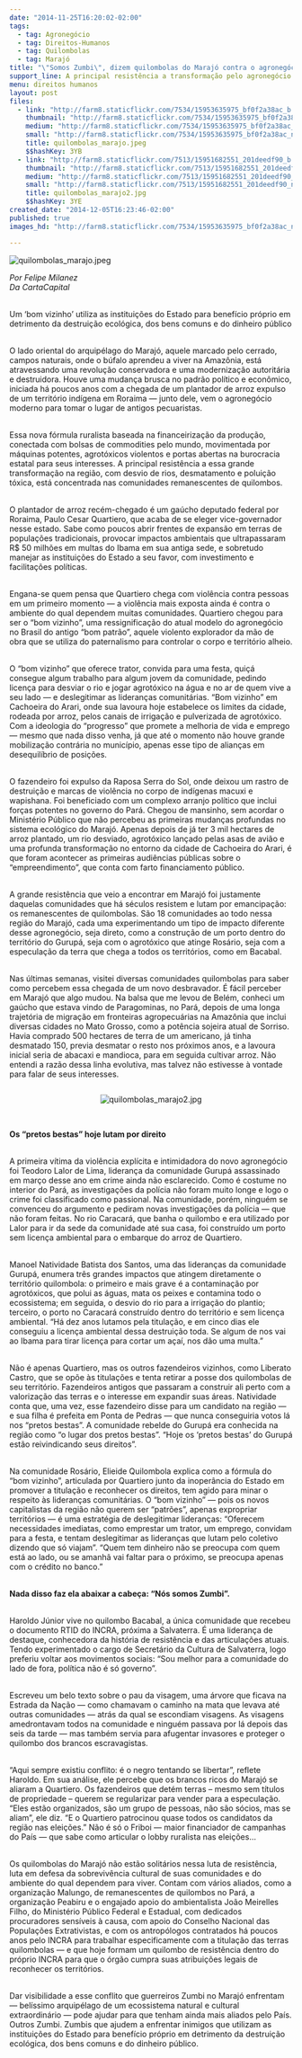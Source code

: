 ```yaml
---
date: "2014-11-25T16:20:02-02:00"
tags:
  - tag: Agronegócio
  - tag: Direitos-Humanos
  - tag: Quilombolas
  - tag: Marajó
title: "\"Somos Zumbi\", dizem quilombolas do Marajó contra o agronegócio"
support_line: A principal resistência a transformação pelo agronegócio está concentrada nas comunidades remanescentes de quilombos.
menu: direitos humanos
layout: post
files:
  - link: "http://farm8.staticflickr.com/7534/15953635975_bf0f2a38ac_b.jpg"
    thumbnail: "http://farm8.staticflickr.com/7534/15953635975_bf0f2a38ac_t.jpg"
    medium: "http://farm8.staticflickr.com/7534/15953635975_bf0f2a38ac_z.jpg"
    small: "http://farm8.staticflickr.com/7534/15953635975_bf0f2a38ac_n.jpg"
    title: quilombolas_marajo.jpeg
    $$hashKey: 3YB
  - link: "http://farm8.staticflickr.com/7513/15951682551_201deedf90_b.jpg"
    thumbnail: "http://farm8.staticflickr.com/7513/15951682551_201deedf90_t.jpg"
    medium: "http://farm8.staticflickr.com/7513/15951682551_201deedf90_z.jpg"
    small: "http://farm8.staticflickr.com/7513/15951682551_201deedf90_n.jpg"
    title: quilombolas_marajo2.jpg
    $$hashKey: 3YE
created_date: "2014-12-05T16:23:46-02:00"
published: true
images_hd: "http://farm8.staticflickr.com/7534/15953635975_bf0f2a38ac_n.jpg"

---
```

<p><img alt="quilombolas_marajo.jpeg" src="http://farm8.staticflickr.com/7534/15953635975_bf0f2a38ac_b.jpg" /></p>

<p><em>Por Felipe Milanez<br />
Da CartaCapital</em></p>

<p><br />
Um &lsquo;bom vizinho&rsquo; utiliza as institui&ccedil;&otilde;es do Estado para benef&iacute;cio pr&oacute;prio em detrimento da destrui&ccedil;&atilde;o ecol&oacute;gica, dos bens comuns e do dinheiro p&uacute;blico</p>

<p><br />
O lado oriental do arquip&eacute;lago do Maraj&oacute;, aquele marcado pelo cerrado, campos naturais, onde o b&uacute;falo aprendeu a viver na Amaz&ocirc;nia, est&aacute; atravessando uma revolu&ccedil;&atilde;o conservadora e uma moderniza&ccedil;&atilde;o autorit&aacute;ria e destruidora. Houve uma mudan&ccedil;a brusca no padr&atilde;o pol&iacute;tico e econ&ocirc;mico, iniciada h&aacute; poucos anos com a chegada de um plantador de arroz expulso de um territ&oacute;rio ind&iacute;gena em Roraima &mdash; junto dele, vem o agroneg&oacute;cio moderno para tomar o lugar de antigos pecuaristas.</p>

<p><br />
Essa nova f&oacute;rmula ruralista baseada na financeiriza&ccedil;&atilde;o da produ&ccedil;&atilde;o, conectada com bolsas de commodities pelo mundo, movimentada por m&aacute;quinas potentes, agrot&oacute;xicos violentos e portas abertas na burocracia estatal para seus interesses. A principal resist&ecirc;ncia a essa grande transforma&ccedil;&atilde;o na regi&atilde;o, com desvio de rios, desmatamento e polui&ccedil;&atilde;o t&oacute;xica, est&aacute; concentrada nas comunidades remanescentes de quilombos.</p>

<p><br />
O plantador de arroz rec&eacute;m-chegado &eacute; um ga&uacute;cho deputado federal por Roraima, Paulo Cesar Quartiero, que acaba de se eleger vice-governador nesse estado. Sabe como poucos abrir frentes de expans&atilde;o em terras de popula&ccedil;&otilde;es tradicionais, provocar impactos ambientais que ultrapassaram R$ 50 milh&otilde;es em multas do Ibama em sua antiga sede, e sobretudo manejar as institui&ccedil;&otilde;es do Estado a seu favor, com investimento e facilita&ccedil;&otilde;es pol&iacute;ticas.</p>

<p><br />
Engana-se quem pensa que Quartiero chega com viol&ecirc;ncia contra pessoas em um primeiro momento &mdash; a viol&ecirc;ncia mais exposta ainda &eacute; contra o ambiente do qual dependem muitas comunidades. Quartiero chegou para ser o &ldquo;bom vizinho&rdquo;, uma ressignifica&ccedil;&atilde;o do atual modelo do agroneg&oacute;cio no Brasil do antigo &ldquo;bom patr&atilde;o&rdquo;, aquele violento explorador da m&atilde;o de obra que se utiliza do paternalismo para controlar o corpo e territ&oacute;rio alheio.</p>

<p><br />
O &ldquo;bom vizinho&rdquo; que oferece trator, convida para uma festa, qui&ccedil;&aacute; consegue algum trabalho para algum jovem da comunidade, pedindo licen&ccedil;a para desviar o rio e jogar agrot&oacute;xico na &aacute;gua e no ar de quem vive a seu lado &mdash; e deslegitimar as lideran&ccedil;as comunit&aacute;rias. &ldquo;Bom vizinho&rdquo; em Cachoeira do Arari, onde sua lavoura hoje estabelece os limites da cidade, rodeada por arroz, pelos canais de irriga&ccedil;&atilde;o e pulverizada de agrot&oacute;xico. Com a ideologia do &ldquo;progresso&rdquo; que promete a melhoria de vida e emprego &mdash; mesmo que nada disso venha, j&aacute; que at&eacute; o momento n&atilde;o houve grande mobiliza&ccedil;&atilde;o contr&aacute;ria no munic&iacute;pio, apenas esse tipo de alian&ccedil;as em desequil&iacute;brio de posi&ccedil;&otilde;es.</p>

<p><br />
O fazendeiro foi expulso da Raposa Serra do Sol, onde deixou um rastro de destrui&ccedil;&atilde;o e marcas de viol&ecirc;ncia no corpo de ind&iacute;genas macuxi e wapishana. Foi beneficiado com um complexo arranjo pol&iacute;tico que inclui for&ccedil;as potentes no governo do Par&aacute;. Chegou de mansinho, sem acordar o Minist&eacute;rio P&uacute;blico que n&atilde;o percebeu as primeiras mudan&ccedil;as profundas no sistema ecol&oacute;gico do Maraj&oacute;. Apenas depois de j&aacute; ter 3 mil hectares de arroz plantado, um rio desviado, agrot&oacute;xico lan&ccedil;ado pelas asas de avi&atilde;o e uma profunda transforma&ccedil;&atilde;o no entorno da cidade de Cachoeira do Arari, &eacute; que foram acontecer as primeiras audi&ecirc;ncias p&uacute;blicas sobre o &ldquo;empreendimento&rdquo;, que conta com farto financiamento p&uacute;blico.</p>

<p><br />
A grande resist&ecirc;ncia que veio a encontrar em Maraj&oacute; foi justamente daquelas comunidades que h&aacute; s&eacute;culos resistem e lutam por emancipa&ccedil;&atilde;o: os remanescentes de quilombolas. S&atilde;o 18 comunidades ao todo nessa regi&atilde;o do Maraj&oacute;, cada uma experimentando um tipo de impacto diferente desse agroneg&oacute;cio, seja direto, como a constru&ccedil;&atilde;o de um porto dentro do territ&oacute;rio do Gurup&aacute;, seja com o agrot&oacute;xico que atinge Ros&aacute;rio, seja com a especula&ccedil;&atilde;o da terra que chega a todos os territ&oacute;rios, como em Bacabal.</p>

<p><br />
Nas &uacute;ltimas semanas, visitei diversas comunidades quilombolas para saber como percebem essa chegada de um novo desbravador. &Eacute; f&aacute;cil perceber em Maraj&oacute; que algo mudou. Na balsa que me levou de Bel&eacute;m, conheci um ga&uacute;cho que estava vindo de Paragominas, no Par&aacute;, depois de uma longa trajet&oacute;ria de migra&ccedil;&atilde;o em fronteiras agropecu&aacute;rias na Amaz&ocirc;nia que inclui diversas cidades no Mato Grosso, como a pot&ecirc;ncia sojeira atual de Sorriso. Havia comprado 500 hectares de terra de um americano, j&aacute; tinha desmatado 150, previa desmatar o resto nos pr&oacute;ximos anos, e a lavoura inicial seria de abacaxi e mandioca, para em seguida cultivar arroz. N&atilde;o entendi a raz&atilde;o dessa linha evolutiva, mas talvez n&atilde;o estivesse &agrave; vontade para falar de seus interesses.</p>

<div style="text-align:center">
<figure class="image" style="display:inline-block"><img alt="quilombolas_marajo2.jpg" src="http://farm8.staticflickr.com/7513/15951682551_201deedf90_b.jpg" />
<figcaption></figcaption>
</figure>
</div>

<p><br />
<strong>Os &ldquo;pretos bestas&rdquo; hoje lutam por direito</strong></p>

<p><br />
A primeira v&iacute;tima da viol&ecirc;ncia expl&iacute;cita e intimidadora do novo agroneg&oacute;cio foi Teodoro Lalor de Lima, lideran&ccedil;a da comunidade Gurup&aacute; assassinado em mar&ccedil;o desse ano em crime ainda n&atilde;o esclarecido. Como &eacute; costume no interior do Par&aacute;, as investiga&ccedil;&otilde;es da pol&iacute;cia n&atilde;o foram muito longe e logo o crime foi classificado como passional. Na comunidade, por&eacute;m, ningu&eacute;m se convenceu do argumento e pediram novas investiga&ccedil;&otilde;es da pol&iacute;cia &mdash; que n&atilde;o foram feitas. No rio Caracar&aacute;, que banha o quilombo e era utilizado por Lalor para ir da sede da comunidade at&eacute; sua casa, foi constru&iacute;do um porto sem licen&ccedil;a ambiental para o embarque do arroz de Quartiero.</p>

<p><br />
Manoel Natividade Batista dos Santos, uma das lideran&ccedil;as da comunidade Gurup&aacute;, enumera tr&ecirc;s grandes impactos que atingem diretamente o territ&oacute;rio quilombola: o primeiro e mais grave &eacute; a contamina&ccedil;&atilde;o por agrot&oacute;xicos, que polui as &aacute;guas, mata os peixes e contamina todo o ecossistema; em seguida, o desvio do rio para a irriga&ccedil;&atilde;o do plantio; terceiro, o porto no Caracar&aacute; constru&iacute;do dentro do territ&oacute;rio e sem licen&ccedil;a ambiental. &ldquo;H&aacute; dez anos lutamos pela titula&ccedil;&atilde;o, e em cinco dias ele conseguiu a licen&ccedil;a ambiental dessa destrui&ccedil;&atilde;o toda. Se algum de nos vai ao Ibama para tirar licen&ccedil;a para cortar um a&ccedil;a&iacute;, nos d&atilde;o uma multa.&rdquo;</p>

<p><br />
N&atilde;o &eacute; apenas Quartiero, mas os outros fazendeiros vizinhos, como Liberato Castro, que se op&otilde;e &agrave;s titula&ccedil;&otilde;es e tenta retirar a posse dos quilombolas de seu territ&oacute;rio. Fazendeiros antigos que passaram a construir ali perto com a valoriza&ccedil;&atilde;o das terras e o interesse em expandir suas &aacute;reas. Natividade conta que, uma vez, esse fazendeiro disse para um candidato na regi&atilde;o &mdash; e sua filha &eacute; prefeita em Ponta de Pedras &mdash; que nunca conseguiria votos l&aacute; nos &ldquo;pretos bestas&rdquo;. A comunidade rebelde do Gurup&aacute; era conhecida na regi&atilde;o como &ldquo;o lugar dos pretos bestas&rdquo;. &ldquo;Hoje os &lsquo;pretos bestas&rsquo; do Gurup&aacute; est&atilde;o reivindicando seus direitos&rdquo;.</p>

<p><br />
Na comunidade Ros&aacute;rio, Elieide Quilombola explica como a f&oacute;rmula do &ldquo;bom vizinho&rdquo;, articulada por Quartiero junto da inoper&acirc;ncia do Estado em promover a titula&ccedil;&atilde;o e reconhecer os direitos, tem agido para minar o respeito &agrave;s lideran&ccedil;as comunit&aacute;rias. O &ldquo;bom vizinho&rdquo; &mdash; pois os novos capitalistas da regi&atilde;o n&atilde;o querem ser &ldquo;patr&otilde;es&rdquo;, apenas expropriar territ&oacute;rios &mdash; &eacute; uma estrat&eacute;gia de deslegitimar lideran&ccedil;as: &ldquo;Oferecem necessidades imediatas, como emprestar um trator, um emprego, convidam para a festa, e tentam deslegitimar as lideran&ccedil;as que lutam pelo coletivo dizendo que s&oacute; viajam&rdquo;. &ldquo;Quem tem dinheiro n&atilde;o se preocupa com quem est&aacute; ao lado, ou se amanh&atilde; vai faltar para o pr&oacute;ximo, se preocupa apenas com o cr&eacute;dito no banco.&rdquo;</p>

<p><br />
<strong>Nada disso faz ela abaixar a cabe&ccedil;a: &ldquo;N&oacute;s somos Zumbi&rdquo;.</strong></p>

<p><br />
Haroldo J&uacute;nior vive no quilombo Bacabal, a &uacute;nica comunidade que recebeu o documento RTID do INCRA, pr&oacute;xima a Salvaterra. &Eacute; uma lideran&ccedil;a de destaque, conhecedora da hist&oacute;ria de resist&ecirc;ncia e das articula&ccedil;&otilde;es atuais. Tendo experimentado o cargo de Secret&aacute;rio da Cultura de Salvaterra, logo preferiu voltar aos movimentos sociais: &ldquo;Sou melhor para a comunidade do lado de fora, pol&iacute;tica n&atilde;o &eacute; s&oacute; governo&rdquo;.</p>

<p><br />
Escreveu um belo texto sobre o pau da visagem, uma &aacute;rvore que ficava na Estrada da Na&ccedil;&atilde;o &mdash; como chamavam o caminho na mata que levava at&eacute; outras comunidades &mdash; atr&aacute;s da qual se escondiam visagens. As visagens amedrontavam todos na comunidade e ningu&eacute;m passava por l&aacute; depois das seis da tarde &mdash; mas tamb&eacute;m servia para afugentar invasores e proteger o quilombo dos brancos escravagistas.</p>

<p><br />
&ldquo;Aqui sempre existiu conflito: &eacute; o negro tentando se libertar&rdquo;, reflete Haroldo. Em sua an&aacute;lise, ele percebe que os brancos ricos do Maraj&oacute; se aliaram a Quartiero. Os fazendeiros que det&eacute;m terras &ndash; mesmo sem t&iacute;tulos de propriedade &ndash; querem se regularizar para vender para a especula&ccedil;&atilde;o. &ldquo;Eles est&atilde;o organizados, s&atilde;o um grupo de pessoas, n&atilde;o s&atilde;o s&oacute;cios, mas se aliam&rdquo;, ele diz. &ldquo;E o Quartiero patrocinou quase todos os candidatos da regi&atilde;o nas elei&ccedil;&otilde;es.&rdquo; N&atilde;o &eacute; s&oacute; o Friboi &mdash; maior financiador de campanhas do Pa&iacute;s &mdash; que sabe como articular o lobby ruralista nas elei&ccedil;&otilde;es&hellip;</p>

<p><br />
Os quilombolas do Maraj&oacute; n&atilde;o est&atilde;o solit&aacute;rios nessa luta de resist&ecirc;ncia, luta em defesa da sobreviv&ecirc;ncia cultural de suas comunidades e do ambiente do qual dependem para viver. Contam com v&aacute;rios aliados, como a organiza&ccedil;&atilde;o Malungo, de remanescentes de quilombos no Par&aacute;, a organiza&ccedil;&atilde;o Peabiru e o engajado apoio do ambientalista Jo&atilde;o Meirelles Filho, do Minist&eacute;rio P&uacute;blico Federal e Estadual, com dedicados procuradores sens&iacute;veis &agrave; causa, com apoio do Conselho Nacional das Popula&ccedil;&otilde;es Extrativistas, e com os antrop&oacute;logos contratados h&aacute; poucos anos pelo INCRA para trabalhar especificamente com a titula&ccedil;&atilde;o das terras quilombolas &mdash; e que hoje formam um quilombo de resist&ecirc;ncia dentro do pr&oacute;prio INCRA para que o &oacute;rg&atilde;o cumpra suas atribui&ccedil;&otilde;es legais de reconhecer os territ&oacute;rios.</p>

<p><br />
Dar visibilidade a esse conflito que guerreiros Zumbi no Maraj&oacute; enfrentam &mdash; bel&iacute;ssimo arquip&eacute;lago de um ecossistema natural e cultural extraordin&aacute;rio &mdash; pode ajudar para que tenham ainda mais aliados pelo Pa&iacute;s. Outros Zumbi. Zumbis que ajudem a enfrentar inimigos que utilizam as institui&ccedil;&otilde;es do Estado para benef&iacute;cio pr&oacute;prio em detrimento da destrui&ccedil;&atilde;o ecol&oacute;gica, dos bens comuns e do dinheiro p&uacute;blico.</p>
